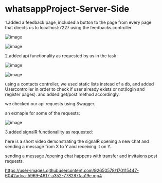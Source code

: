 # whatsappProject-Server-Side

1.added a feedback page, included a button to the page from every page that directs us to localhost:7227 using the feedbacks controller.

![image](https://user-images.githubusercontent.com/92650578/170113792-21baa9bb-305f-4ae6-83dc-e603792f41b9.png)

![image](https://user-images.githubusercontent.com/92650578/170114325-8081d543-6397-4079-ab45-3e6cb7409cde.png)

2.added api functionality as requested by us in the task : 

![image](https://user-images.githubusercontent.com/92650578/170114471-0ff526ec-2816-4fe8-b048-7af167d71add.png)

![image](https://user-images.githubusercontent.com/92650578/170114521-77470496-14a5-4902-96b2-3668bbce9d52.png)

using a contacts controller, we used static lists instead of a db, and added Usercontroller in order to check if user already exists or not(login and register pages).
and added get/post method accordingly.

we checked our api requests using Swagger.

an exmaple for some of the requests:

![image](https://user-images.githubusercontent.com/92650578/170116161-8027f3f8-91f8-4f1e-adad-8b40f2f17eb6.png)



3.added signalR functionallity as requested:

here is a short video demonstrating the signalR opening a new chat and sending a message from X to Y and receiving it on Y.

sending a message /opening chat happens with transfer and invitaions post requests.


https://user-images.githubusercontent.com/92650578/170115447-6042adca-5969-4617-a352-778287faa19e.mp4

